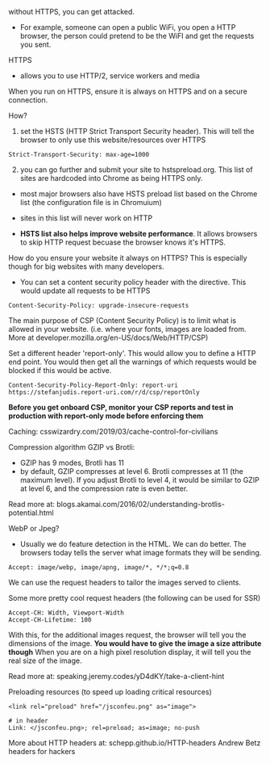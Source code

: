  without HTTPS, you can get attacked.
 - For example, someone can open a public WiFi, you open a HTTP browser, the person could pretend to be the WiFI and get the requests you sent.

 HTTPS
 - allows you to use HTTP/2, service workers and media

 When you run on HTTPS, ensure it is always on HTTPS and on a secure connection.
 
 How?
1. set the HSTS (HTTP Strict Transport Security header). This will tell the browser to only use this website/resources over HTTPS
```
Strict-Transport-Security: max-age=1000
```

2. you can go further and submit your site to hstspreload.org. This list of sites are hardcoded into Chrome as being HTTPS only. 
- most major browsers also have HSTS preload list based on the Chrome list (the configuration file is in Chromuium)
- sites in this list will never work on HTTP

- **HSTS list also helps improve website performance**. It allows browsers to skip HTTP request becuase the browser knows it's HTTPS.

How do you ensure your website it always on HTTPS? This is especially though for big websites with many developers.
- You can set a content security policy header with the directive. This would update all requests to be HTTPS 
```
Content-Security-Policy: upgrade-insecure-requests
```
The main purpose of CSP (Content Security Policy) is to limit what is allowed in your website. (i.e. where your fonts, images are loaded from. More at developer.mozilla.org/en-US/docs/Web/HTTP/CSP)

Set a different header 'report-only'. This would allow you to define a HTTP end point. You would then get all the warnings of which requests would be blocked if this would be active.
```
Content-Security-Policy-Report-Only: report-uri https://stefanjudis.report-uri.com/r/d/csp/reportOnly
```

**Before you get onboard CSP, 
monitor your CSP reports and test in production with report-only mode 
before enforcing them**


Caching: csswizardry.com/2019/03/cache-control-for-civilians


Compression algorithm GZIP vs Brotli:
- GZIP has 9 modes, Brotli has 11
- by default, GZIP compresses at level 6. Brotli compresses at 11 (the maximum level).
If you adjust Brotli to level 4, it would be similar to GZIP at level 6, and the compression rate is 
even better.

Read more at: blogs.akamai.com/2016/02/understanding-brotlis-potential.html


WebP or Jpeg?
- Usually we do feature detection in the HTML. We can do better.
The browsers today tells the server what image formats they will be sending.
```
Accept: image/webp, image/apng, image/*, */*;q=0.8
```
We can use the request headers to tailor the images served to clients.


Some more pretty cool request headers (the following can be used for SSR)
```
Accept-CH: Width, Viewport-Width
Accept-CH-Lifetime: 100
```
With this, for the additional images request, the browser will tell you the dimensions of the image. 
**You would have to give the image a size attribute though**
When you are on a high pixel resolution display, it will tell you the real size of the image.

Read more at: speaking.jeremy.codes/yD4dKY/take-a-client-hint


Preloading resources (to speed up loading critical resources)
```
<link rel="preload" href="/jsconfeu.png" as="image">

# in header
Link: </jsconfeu.png>; rel=preload; as=image; no-push
```

More about HTTP headers at: schepp.github.io/HTTP-headers
Andrew Betz headers for hackers